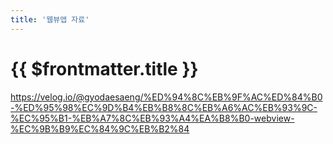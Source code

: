 ```yaml
---
title: '웹뷰앱 자료'
---
```


# {{ $frontmatter.title }}



https://velog.io/@gyodaesaeng/%ED%94%8C%EB%9F%AC%ED%84%B0-%ED%95%98%EC%9D%B4%EB%B8%8C%EB%A6%AC%EB%93%9C-%EC%95%B1-%EB%A7%8C%EB%93%A4%EA%B8%B0-webview-%EC%9B%B9%EC%84%9C%EB%B2%84
